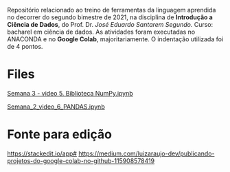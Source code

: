 Repositório relacionado ao treino de ferramentas da linguagem aprendida no decorrer do segundo bimestre de 2021, na disciplina de **Introdução a Ciência de Dados**, do Prof. Dr. *José Eduardo Santarem Segundo.*
Curso: bacharel em ciência de dados.
As atividades foram executadas no ANACONDA e no **Google Colab**, majoritariamente. O indentação utilizada foi de 4 pontos.


# Files
[Semana 3 - video 5. Biblioteca NumPy.ipynb](/Semana_3_video_5_Biblioteca_NumPy.ipynb)

[Semana_2_video_6_PANDAS.ipynb](https://github.com/GiselleOAlmeida/python-univesp-ciencia-de-dados/blob/main/Semana_2_video_6_PANDAS.ipynb "Semana_2_video_6_PANDAS.ipynb")

# Fonte para edição
https://stackedit.io/app#
https://medium.com/luizaraujo-dev/publicando-projetos-do-google-colab-no-github-115908578419
